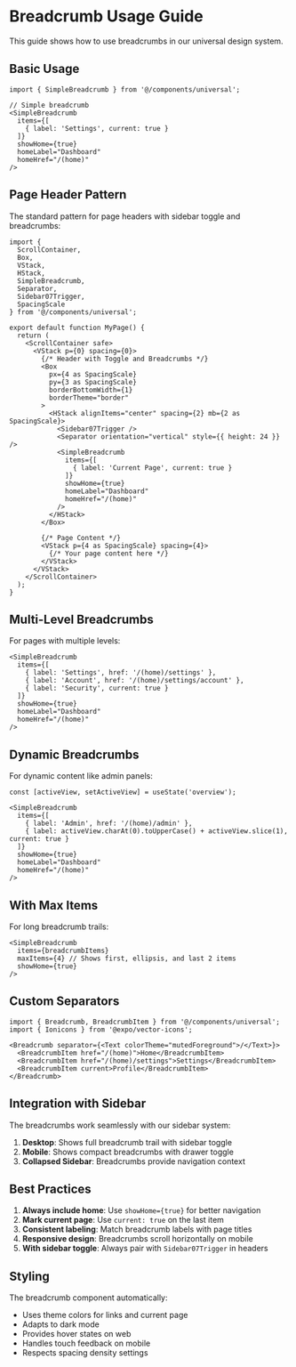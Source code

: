 # Breadcrumb Usage Guide

This guide shows how to use breadcrumbs in our universal design system.

## Basic Usage

```tsx
import { SimpleBreadcrumb } from '@/components/universal';

// Simple breadcrumb
<SimpleBreadcrumb
  items={[
    { label: 'Settings', current: true }
  ]}
  showHome={true}
  homeLabel="Dashboard"
  homeHref="/(home)"
/>
```

## Page Header Pattern

The standard pattern for page headers with sidebar toggle and breadcrumbs:

```tsx
import { 
  ScrollContainer,
  Box,
  VStack,
  HStack,
  SimpleBreadcrumb,
  Separator,
  Sidebar07Trigger,
  SpacingScale
} from '@/components/universal';

export default function MyPage() {
  return (
    <ScrollContainer safe>
      <VStack p={0} spacing={0}>
        {/* Header with Toggle and Breadcrumbs */}
        <Box 
          px={4 as SpacingScale} 
          py={3 as SpacingScale} 
          borderBottomWidth={1} 
          borderTheme="border"
        >
          <HStack alignItems="center" spacing={2} mb={2 as SpacingScale}>
            <Sidebar07Trigger />
            <Separator orientation="vertical" style={{ height: 24 }} />
            <SimpleBreadcrumb
              items={[
                { label: 'Current Page', current: true }
              ]}
              showHome={true}
              homeLabel="Dashboard"
              homeHref="/(home)"
            />
          </HStack>
        </Box>

        {/* Page Content */}
        <VStack p={4 as SpacingScale} spacing={4}>
          {/* Your page content here */}
        </VStack>
      </VStack>
    </ScrollContainer>
  );
}
```

## Multi-Level Breadcrumbs

For pages with multiple levels:

```tsx
<SimpleBreadcrumb
  items={[
    { label: 'Settings', href: '/(home)/settings' },
    { label: 'Account', href: '/(home)/settings/account' },
    { label: 'Security', current: true }
  ]}
  showHome={true}
  homeLabel="Dashboard"
  homeHref="/(home)"
/>
```

## Dynamic Breadcrumbs

For dynamic content like admin panels:

```tsx
const [activeView, setActiveView] = useState('overview');

<SimpleBreadcrumb
  items={[
    { label: 'Admin', href: '/(home)/admin' },
    { label: activeView.charAt(0).toUpperCase() + activeView.slice(1), current: true }
  ]}
  showHome={true}
  homeLabel="Dashboard"
  homeHref="/(home)"
/>
```

## With Max Items

For long breadcrumb trails:

```tsx
<SimpleBreadcrumb
  items={breadcrumbItems}
  maxItems={4} // Shows first, ellipsis, and last 2 items
  showHome={true}
/>
```

## Custom Separators

```tsx
import { Breadcrumb, BreadcrumbItem } from '@/components/universal';
import { Ionicons } from '@expo/vector-icons';

<Breadcrumb separator={<Text colorTheme="mutedForeground">/</Text>}>
  <BreadcrumbItem href="/(home)">Home</BreadcrumbItem>
  <BreadcrumbItem href="/(home)/settings">Settings</BreadcrumbItem>
  <BreadcrumbItem current>Profile</BreadcrumbItem>
</Breadcrumb>
```

## Integration with Sidebar

The breadcrumbs work seamlessly with our sidebar system:

1. **Desktop**: Shows full breadcrumb trail with sidebar toggle
2. **Mobile**: Shows compact breadcrumbs with drawer toggle
3. **Collapsed Sidebar**: Breadcrumbs provide navigation context

## Best Practices

1. **Always include home**: Use `showHome={true}` for better navigation
2. **Mark current page**: Use `current: true` on the last item
3. **Consistent labeling**: Match breadcrumb labels with page titles
4. **Responsive design**: Breadcrumbs scroll horizontally on mobile
5. **With sidebar toggle**: Always pair with `Sidebar07Trigger` in headers

## Styling

The breadcrumb component automatically:
- Uses theme colors for links and current page
- Adapts to dark mode
- Provides hover states on web
- Handles touch feedback on mobile
- Respects spacing density settings